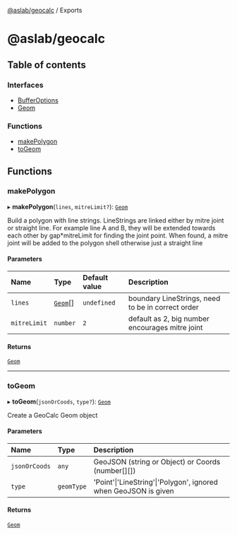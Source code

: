 [@aslab/geocalc](README.md) / Exports

# @aslab/geocalc

## Table of contents

### Interfaces

- [BufferOptions](interfaces/BufferOptions.md)
- [Geom](interfaces/Geom.md)

### Functions

- [makePolygon](modules.md#makepolygon)
- [toGeom](modules.md#togeom)

## Functions

### makePolygon

▸ **makePolygon**(`lines`, `mitreLimit?`): [`Geom`](interfaces/Geom.md)

Build a polygon with line strings. LineStrings are linked either by mitre joint or straight line.
For example line A and B, they will be extended towards each other by gap*mitreLimit for finding the joint point.
When found, a mitre joint will be added to the polygon shell otherwise just a straight line

#### Parameters

| Name | Type | Default value | Description |
| :------ | :------ | :------ | :------ |
| `lines` | [`Geom`](interfaces/Geom.md)[] | `undefined` | boundary LineStrings, need to be in correct order |
| `mitreLimit` | `number` | `2` | default as 2, big number encourages mitre joint |

#### Returns

[`Geom`](interfaces/Geom.md)

___

### toGeom

▸ **toGeom**(`jsonOrCoods`, `type?`): [`Geom`](interfaces/Geom.md)

Create a GeoCalc Geom object

#### Parameters

| Name | Type | Description |
| :------ | :------ | :------ |
| `jsonOrCoods` | `any` | GeoJSON (string or Object) or Coords (number[][]) |
| `type` | `geomType` | 'Point'\|'LineString'\|'Polygon', ignored when GeoJSON is given |

#### Returns

[`Geom`](interfaces/Geom.md)
